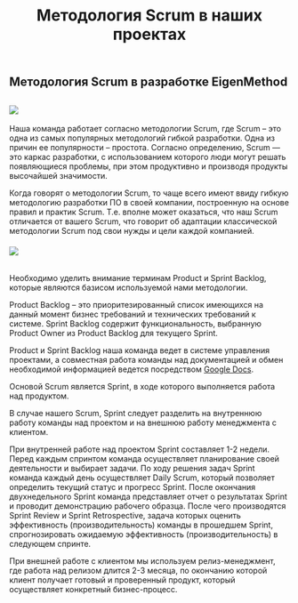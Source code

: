 ﻿---
layout: post
title: Методология Scrum в наших проектах
created_at: 2016-03-05
language: ru
representation_img: /img/posts/news-scrum.jpg
description: Методология Scrum в разработке EigenMethod
---

## Методология Scrum в разработке EigenMethod  

##  ![](/img/posts/Scrumm.jpg)


Наша команда работает согласно методологии Scrum, где Scrum – это одна из самых популярных методологий гибкой разработки. Одна из причин ее популярности – простота. Согласно определению, Scrum — это каркас разработки, с использованием которого люди могут решать появляющиеся проблемы, при этом продуктивно и производя продукты высочайшей значимости.  
 
Когда говорят о методологии Scrum, то чаще всего имеют ввиду гибкую методологию разработки ПО в своей компании, построенную на основе правил и практик Scrum. Т.е. вполне может оказаться, что наш Scrum отличается от вашего Scrum, что говорит об адаптации классической методологии Scrum под свои нужды и цели каждой компанией.  

######  ![](/img/posts/scrums.png)

Необходимо уделить внимание терминам Product и Sprint Backlog, которые являются базисом используемой нами методологии.  

Product Backlog – это приоритезированный список имеющихся на данный момент бизнес требований и технических требований к системе. Sprint Backlog содержит функциональность, выбранную Product Owner из Product Backlog для текущего Sprint.  
 
Product и Sprint Backlog наша команда ведет в системе управления проектами, а совместная работа команды над документацией и обмен необходимой информацией ведется посредством [Google Docs][god].  

Основой Scrum является Sprint, в ходе которого выполняется работа над продуктом.  

В случае нашего Scrum, Sprint следует разделить на внутреннюю работу команды над проектом и на внешнюю работу менеджмента с клиентом.  

При внутренней работе над проектом Sprint составляет 1-2 недели. Перед каждым спринтом команда осуществляет планирование своей деятельности и выбирает задачи. По ходу решения задач Sprint команда каждый день осуществляет Daily Scrum, который позволяет определить текущий статус и прогресс Sprint. После окончания двухнедельного Sprint команда представляет отчет о результатах Sprint и проводит демонстрацию рабочего образца. После чего производятся Sprint Review и Sprint Retrospective, задача которых оценить эффективность (производительность) команды в прошедшем Sprint, спрогнозировать ожидаемую эффективность (производительность) в следующем спринте.  

При внешней работе с клиентом мы используем релиз-менеджмент, где работа над релизом длится 2-3 месяца, по окончанию которой клиент получает готовый и проверенный продукт, который осуществляет конкретный бизнес-процесс.   

[//]: #
   [god]: <https://docs.google.com>
